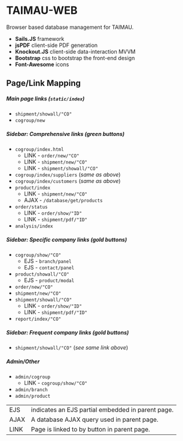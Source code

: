 # TAIMAU-WEB
Browser based database management for TAIMAU.

- **Sails.JS** framework
- **jsPDF** client-side PDF generation
- **Knockout.JS** client-side data-interaction MVVM
- **Bootstrap** css to bootstrap the front-end design
- **Font-Awesome** icons

## Page/Link Mapping
##### Main page links (`static/index`)
- `shipment/showall/"CO"`
- `cogroup/new`

##### Sidebar: Comprehensive links (green buttons)
- `cogroup/index.html`
    - LINK - `order/new/"CO"`
    - LINK - `shipment/new/"CO"`
    - LINK - `shipment/showall/"CO"`
- `cogroup/index/suppliers` (*same as above*)
- `cogroup/index/customers` (*same as above*)
- `product/index`
    - LINK - `shipment/new/"CO"`
    - AJAX - `/database/get/products`
- `order/status`
    - LINK - `order/show/"ID"`
    - LINK - `shipment/pdf/"ID"`
- `analysis/index`

##### Sidebar: Specific company links (gold buttons)
- `cogroup/show/"CO"`
    - EJS - `branch/panel`
    - EJS - `contact/panel`
- `product/showall/"CO"`
    - EJS - `product/modal`
- `order/new/"CO"`
- `shipment/new/"CO"`
- `shipment/showall/"CO"`
    - LINK - `order/show/"ID"`
    - LINK - `shipment/pdf/"ID"`
- `report/index/"CO"`

##### Sidebar: Frequent company links (gold buttons)
- `shipment/showall/"CO"` (*see same link above*)

##### Admin/Other
- `admin/cogroup`
    - LINK - `cogroup/show/"CO"`
- `admin/branch`
- `admin/product`

|   |   |
|---|---|
| EJS | indicates an EJS partial embedded in parent page. |
| AJAX | A database AJAX query used in parent page. |
| LINK | Page is linked to by button in parent page. |

